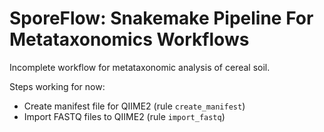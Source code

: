 # SporeFlow: Snakemake Pipeline For Metataxonomics Workflows

Incomplete workflow for metataxonomic analysis of cereal soil.

Steps working for now:

- Create manifest file for QIIME2 (rule `create_manifest`)
- Import FASTQ files to QIIME2 (rule `import_fastq`)